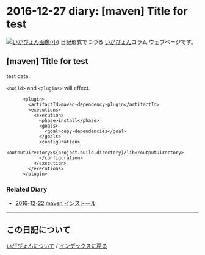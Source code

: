 2016-12-27 diary: [maven] Title for test
=====================================================================================================
[![いがぴょん画像(小)](https://igapyon.github.io/diary/images/iga200306s.jpg "いがぴょん")](https://igapyon.github.io/diary/memo/memoigapyon.html) 日記形式でつづる [いがぴょん](https://igapyon.github.io/diary/memo/memoigapyon.html)コラム ウェブページです。

## [maven] Title for test

test data.

`<build>` and `<plugins>` will effect.

```xml:debugdebu
      <plugin>
        <artifactId>maven-dependency-plugin</artifactId>
        <executions>
          <execution>
            <phase>install</phase>
            <goals>
              <goal>copy-dependencies</goal>
            </goals>
            <configuration>
              <outputDirectory>${project.build.directory}/lib</outputDirectory>
            </configuration>
          </execution>
        </executions>
      </plugin>
```



### Related Diary


* [2016-12-22 maven インストール](https://igapyon.github.io/diary/2016/ig161222.html)


----------------------------------------------------------------------------------------------------

## この日記について
[いがぴょんについて](https://igapyon.github.io/diary/memo/memoigapyon.html) / [インデックスに戻る](https://igapyon.github.io/diary/idxall.html)
